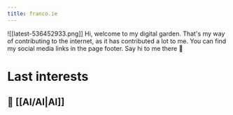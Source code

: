 ```yaml
---
title: franco.ie
---
```


![[latest-536452933.png]]
Hi, welcome to my digital garden.
That's my way of contributing to the internet, as it has contributed a lot to me.
You can find my social media links in the page footer. Say hi to me there 🙂
# Last interests
## 🧠 [[AI/AI|AI]]